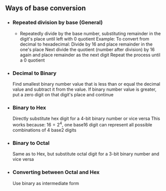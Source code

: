 ## Ways of base conversion

- ### Repeated division by base (General)
	- Repeatedly divide by the base number, substituting remainder in the digit's place until left with 0 quotient
	Example:
	To convert from decimal to hexadecimal:
		Divide by 16 and place remainder in the one's place
		Next divide the quotient (number after division) by 16 again and place remainder as the next digit
		Repeat the process until a 0 quotient

- ### Decimal to Binary
	Find smallest binary number value that is less than or equal the decimal value and subtract it from the value. 
	If binary number value is greater, put a zero digit on that digit's place and continue

- ### Binary to Hex
	Directly substitute hex digit for a 4-bit binary number or vice versa
	This works because: $16 = 2^4$, one base16 digit can represent all possible combinations of 4 base2 digits

- ### Binary to Octal
	Same as to Hex, but substitute octal digit for a 3-bit binary number and vice versa


- ### Converting between Octal and Hex
	Use binary as intermediate form